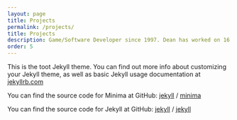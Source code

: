 ```yaml
---
layout: page
title: Projects
permalink: /projects/
title: Projects
description: Game/Software Developer since 1997. Dean has worked on 16 published games across all major platforms. He has recently been developing web-based applications centered around Bitcoin & Lightning Network technologies. He is based in Edmonton, Canada.
order: 5
---
```


This is the toot Jekyll theme. You can find out more info about customizing your Jekyll theme, as well as basic Jekyll usage documentation at [jekyllrb.com](https://jekyllrb.com/)

You can find the source code for Minima at GitHub:
[jekyll][jekyll-organization] /
[minima](https://github.com/jekyll/minima)

You can find the source code for Jekyll at GitHub:
[jekyll][jekyll-organization] /
[jekyll](https://github.com/jekyll/jekyll)


[jekyll-organization]: https://github.com/jekyll
